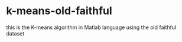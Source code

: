 # k-means-old-faithful
this is the K-means algorithm in Matlab language using the old faithful dataset

